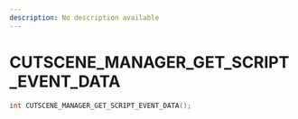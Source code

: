 ```yaml
---
description: No description available 
---
```


# CUTSCENE_MANAGER_GET_SCRIPT_EVENT_DATA

```cpp
int CUTSCENE_MANAGER_GET_SCRIPT_EVENT_DATA();
```